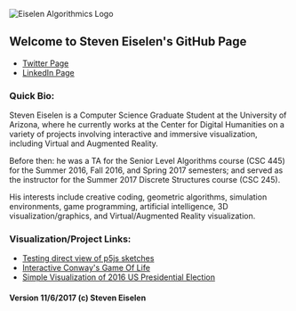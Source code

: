 

![Eiselen Algorithmics Logo](https://seiselen.github.io/EisAlgWhtTsp.png)

## Welcome to Steven Eiselen's GitHub Page

* [Twitter Page](https://twitter.com/StevenEiselen)
* [LinkedIn Page](https://www.linkedin.com/in/steveneiselen/)

### Quick Bio:

Steven Eiselen is a Computer Science Graduate Student at the University of Arizona, where he currently works at the Center for Digital Humanities on a variety of projects involving interactive and immersive visualization, including Virtual and Augmented Reality.

Before then: he was a TA for the Senior Level Algorithms course (CSC 445) for the Summer 2016, Fall 2016, and Spring 2017 semesters; and served as the instructor for the Summer 2017 Discrete Structures course (CSC 245).

His interests include creative coding, geometric algorithms, simulation environments, game programming, artificial intelligence, 3D visualization/graphics, and Virtual/Augmented Reality visualization.

### Visualization/Project Links:

* [Testing direct view of p5js sketches](https://seiselen.github.io/directViewTest/)
* [Interactive Conway's Game Of Life](https://seiselen.github.io/GameOfLife_p5js/)
* [Simple Visualization of 2016 US Presidential Election](https://seiselen.github.io/2016_Prez_Election_Demo/)


#### Version 11/6/2017 (c) Steven Eiselen
